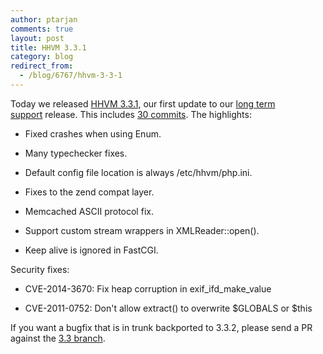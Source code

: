 ```yaml
---
author: ptarjan
comments: true
layout: post
title: HHVM 3.3.1
category: blog
redirect_from:
  - /blog/6767/hhvm-3-3-1
---
```


Today we released [HHVM 3.3.1](https://github.com/facebook/hhvm/wiki/Prebuilt%20Packages%20for%20HHVM), our first update to our [long term support](http://hhvm.com/blog/6083/hhvm-long-term-support) release. This includes [30 commits](https://github.com/facebook/hhvm/compare/HHVM-3.3.0...HHVM-3.3.1). The highlights:




  * Fixed crashes when using Enum.


  * Many typechecker fixes.


  * Default config file location is always /etc/hhvm/php.ini.


  * Fixes to the zend compat layer.


  * Memcached ASCII protocol fix.


  * Support custom stream wrappers in XMLReader::open().


  * Keep alive is ignored in FastCGI.


Security fixes:


  * CVE-2014-3670: Fix heap corruption in exif_ifd_make_value


  * CVE-2011-0752: Don't allow extract() to overwrite $GLOBALS or $this


If you want a bugfix that is in trunk backported to 3.3.2, please send a PR against the [3.3 branch](https://github.com/facebook/hhvm/tree/HHVM-3.3).
